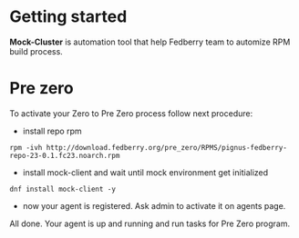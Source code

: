 # Getting started

**Mock-Cluster** is automation tool that help Fedberry team to automize RPM build process. 

# Pre zero

To activate your Zero to Pre Zero process follow next procedure:

- install repo rpm
```
rpm -ivh http://download.fedberry.org/pre_zero/RPMS/pignus-fedberry-repo-23-0.1.fc23.noarch.rpm
```
- install mock-client and wait until mock environment get initialized
```
dnf install mock-client -y
```

- now your agent is registered. Ask admin to activate it on agents page.

All done. Your agent is up and running and run tasks for Pre Zero program.

